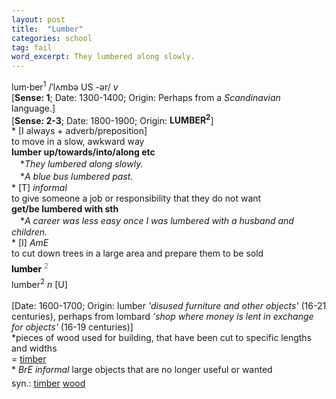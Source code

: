 ```yaml
---
layout: post
title:  "Lumber"
categories: school
tag: fail
word_excerpt: They lumbered along slowly.
---
```

<DIV style="MARGIN: 0px 0px 5px">lum<B>·</B>ber<SUP>1</SUP> /ˈlʌmbə US -ər/ <I>v</I> <BR>[<B>Sense: 1</B>; Date: 1300-1400; Origin: Perhaps from a <I>Scandinavian</I> language.]<BR>[<B>Sense: 2-3</B>; Date: 1800-1900; Origin: <B>LUMBER<SUP>2</SUP></B>]<BR>* [I always + adverb/preposition] <BR>to move in a slow, awkward way<BR><B>lumber up/towards/into/along etc</B><BR>　*<I>They lumbered along slowly.</I><BR>　*<I>A blue bus lumbered past.</I><BR>* [T] <I>informal</I> <BR>to give someone a job or responsibility that they do not want<BR><B>get/be lumbered with sth</B><BR>　*<I>A career was less easy once I was lumbered with a husband and children.</I><BR>* [I] <I>AmE</I> <BR>to cut down trees in a large area and prepare them to be sold</DIV>
<DIV style="COLOR: #808080; MARGIN: 0px 0px 5px; LINE-HEIGHT: normal"><SPAN style="FONT-SIZE: 10.5pt; COLOR: #000000; LINE-HEIGHT: normal"><B>lumber</B></SPAN> <SUP style="FONT-SIZE: 83%; LINE-HEIGHT: normal">2</SUP> </DIV>
<DIV style="MARGIN: 0px 0px 5px">lumber<SUP>2</SUP> <I>n</I> [U] <BR><BR>[Date: 1600-1700; Origin: lumber <I>'disused furniture and other objects'</I> (16-21 centuries), perhaps from lombard <I>'shop where money is lent in exchange for objects'</I> (16-19 centuries)]<BR>*pieces of wood used for building, that have been cut to specific lengths and widths<BR>= <A href="{{ site.baseurl }}/timber"><U>timber</U></A><BR>* <I>BrE informal</I> large objects that are no longer useful or wanted</DIV>
<DIV style="MARGIN: 0px 0px 5px">
<DIV style="MARGIN: 4px 0px">syn.: <A href="{{ site.baseurl }}/timber"><U>timber</U></A> <A href="{{ site.baseurl }}/wood"><U>wood</U></A></DIV></DIV>
